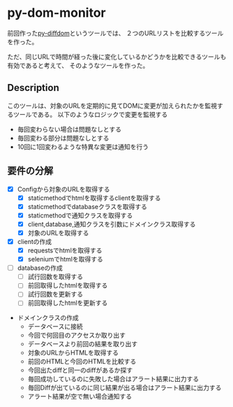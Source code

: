 # py-dom-monitor
前回作った[py-diffdom](https://github.com/Taurin190/py-diffdom)というツールでは、
２つのURLリストを比較するツールを作った。

ただ、同じURLで時間が経った後に変化しているかどうかを比較できるツールも有効であると考えて、
そのようなツールを作った。

## Description
このツールは、対象のURLを定期的に見てDOMに変更が加えられたかを監視するツールである。
以下のようなロジックで変更を監視する
- 毎回変わらない場合は問題なしとする
- 毎回変わる部分は問題なしとする
- 10回に1回変わるような特異な変更は通知を行う

## 要件の分解
- [x] Configから対象のURLを取得する
  - [x] staticmethodでhtmlを取得するclientを取得する
  - [x] staticmethodでdatabaseクラスを取得する
  - [x] staticmethodで通知クラスを取得する
  - [x] client,database,通知クラスを引数にドメインクラス取得する
  - [x] 対象のURLを取得する
- [x] clientの作成
  - [x] requestsでhtmlを取得する
  - [x] seleniumでhtmlを取得する
- [ ] databaseの作成
  - [ ] 試行回数を取得する
  - [ ] 前回取得したhtmlを取得する
  - [ ] 試行回数を更新する
  - [ ] 前回取得したhtmlを更新する
- ドメインクラスの作成
  - データベースに接続
  - 今回で何回目のアクセスか取り出す
  - データベースより前回の結果を取り出す
  - 対象のURLからHTMLを取得する
  - 前回のHTMLと今回のHTMLを比較する
  - 今回出たdiffと同一のdiffがあるか探す
  - 毎回成功しているのに失敗した場合はアラート結果に出力する
  - 毎回Diffが出ているのに同じ結果が出る場合はアラート結果に出力する
  - アラート結果が空で無い場合通知する
